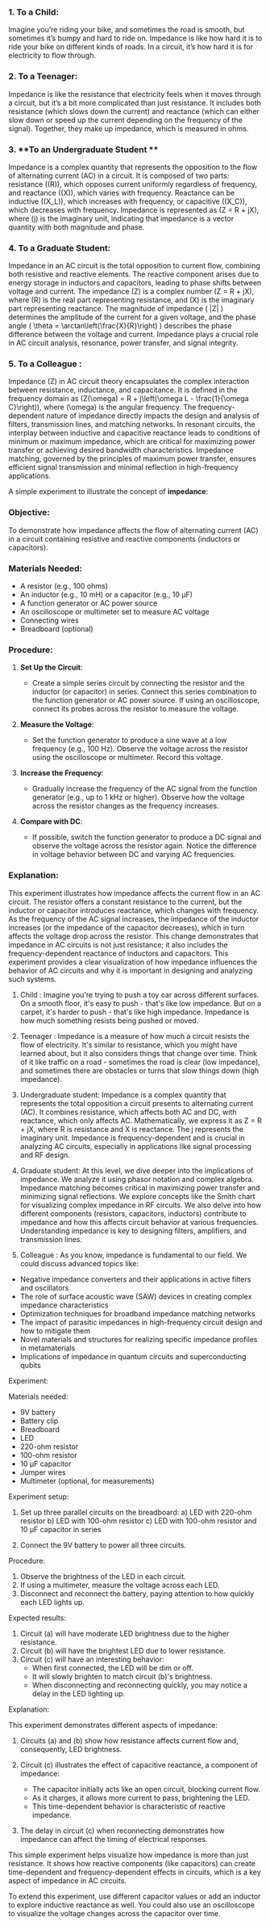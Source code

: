 
### 1. **To a Child:**
Imagine you’re riding your bike, and sometimes the road is smooth, but sometimes it’s bumpy and hard to ride on. Impedance is like how hard it is to ride your bike on different kinds of roads. In a circuit, it’s how hard it is for electricity to flow through.

### 2. **To a Teenager:**
Impedance is like the resistance that electricity feels when it moves through a circuit, but it’s a bit more complicated than just resistance. It includes both resistance (which slows down the current) and reactance (which can either slow down or speed up the current depending on the frequency of the signal). Together, they make up impedance, which is measured in ohms.

### 3. **To an Undergraduate Student **
Impedance is a complex quantity that represents the opposition to the flow of alternating current (AC) in a circuit. It is composed of two parts: resistance (\(R\)), which opposes current uniformly regardless of frequency, and reactance (\(X\)), which varies with frequency. Reactance can be inductive (\(X_L\)), which increases with frequency, or capacitive (\(X_C\)), which decreases with frequency. Impedance is represented as \(Z = R + jX\), where \(j\) is the imaginary unit, indicating that impedance is a vector quantity with both magnitude and phase.

### 4. **To a Graduate Student:**
Impedance in an AC circuit is the total opposition to current flow, combining both resistive and reactive elements. The reactive component arises due to energy storage in inductors and capacitors, leading to phase shifts between voltage and current. The impedance \(Z\) is a complex number \(Z = R + jX\), where \(R\) is the real part representing resistance, and \(X\) is the imaginary part representing reactance. The magnitude of impedance \( |Z| \) determines the amplitude of the current for a given voltage, and the phase angle \( \theta = \arctan\left(\frac{X}{R}\right) \) describes the phase difference between the voltage and current. Impedance plays a crucial role in AC circuit analysis,  resonance, power transfer, and signal integrity.

### 5. **To a Colleague :**
Impedance \(Z\) in AC circuit theory encapsulates the complex interaction between resistance, inductance, and capacitance. It is defined in the frequency domain as \(Z(\omega) = R + j\left(\omega L - \frac{1}{\omega C}\right)\), where \(\omega\) is the angular frequency. The frequency-dependent nature of impedance directly impacts the design and analysis of filters, transmission lines, and matching networks. In resonant circuits, the interplay between inductive and capacitive reactance leads to conditions of minimum or maximum impedance, which are critical for maximizing power transfer or achieving desired bandwidth characteristics. Impedance matching, governed by the principles of maximum power transfer, ensures efficient signal transmission and minimal reflection in high-frequency applications.

A simple experiment to illustrate the concept of **impedance**:

### Objective:
To demonstrate how impedance affects the flow of alternating current (AC) in a circuit containing resistive and reactive components (inductors or capacitors).

### Materials Needed:
- A resistor (e.g., 100 ohms)
- An inductor (e.g., 10 mH) or a capacitor (e.g., 10 µF)
- A function generator or AC power source
- An oscilloscope or multimeter set to measure AC voltage
- Connecting wires
- Breadboard (optional)

### Procedure:

1. **Set Up the Circuit**:
   - Create a simple series circuit by connecting the resistor and the inductor (or capacitor) in series. Connect this series combination to the function generator or AC power source. If using an oscilloscope, connect its probes across the resistor to measure the voltage.

2. **Measure the Voltage**:
   - Set the function generator to produce a sine wave at a low frequency (e.g., 100 Hz). Observe the voltage across the resistor using the oscilloscope or multimeter. Record this voltage.

3. **Increase the Frequency**:
   - Gradually increase the frequency of the AC signal from the function generator (e.g., up to 1 kHz or higher). Observe how the voltage across the resistor changes as the frequency increases.

4. **Compare with DC**:
   - If possible, switch the function generator to produce a DC signal and observe the voltage across the resistor again. Notice the difference in voltage behavior between DC and varying AC frequencies.

### Explanation:
This experiment illustrates how impedance affects the current flow in an AC circuit. The resistor offers a constant resistance to the current, but the inductor or capacitor introduces reactance, which changes with frequency. As the frequency of the AC signal increases, the impedance of the inductor increases (or the impedance of the capacitor decreases), which in turn affects the voltage drop across the resistor. This change demonstrates that impedance in AC circuits is not just resistance; it also includes the frequency-dependent reactance of inductors and capacitors. This experiment provides a clear visualization of how impedance influences the behavior of AC circuits and why it is important in designing and analyzing such systems.

1. Child :
Imagine you're trying to push a toy car across different surfaces. On a smooth floor, it's easy to push - that's like low impedance. But on a carpet, it's harder to push - that's like high impedance. Impedance is how much something resists being pushed or moved.

2. Teenager :
Impedance is a measure of how much a circuit resists the flow of electricity. It's similar to resistance, which you might have learned about, but it also considers things that change over time. Think of it like traffic on a road - sometimes the road is clear (low impedance), and sometimes there are obstacles or turns that slow things down (high impedance).

3. Undergraduate student:
Impedance is a complex quantity that represents the total opposition a circuit presents to alternating current (AC). It combines resistance, which affects both AC and DC, with reactance, which only affects AC. Mathematically, we express it as Z = R + jX, where R is resistance and X is reactance. The j represents the imaginary unit. Impedance is frequency-dependent and is crucial in analyzing AC circuits, especially in applications like signal processing and RF design.

4. Graduate student:
At this level, we dive deeper into the implications of impedance. We analyze it using phasor notation and complex algebra. Impedance matching becomes critical in maximizing power transfer and minimizing signal reflections. We explore concepts like the Smith chart for visualizing complex impedance in RF circuits. We also delve into how different components (resistors, capacitors, inductors) contribute to impedance and how this affects circuit behavior at various frequencies. Understanding impedance is key to designing filters, amplifiers, and transmission lines.

5. Colleague :
As you know, impedance is fundamental to our field. We could discuss advanced topics like:
- Negative impedance converters and their applications in active filters and oscillators
- The role of surface acoustic wave (SAW) devices in creating complex impedance characteristics
- Optimization techniques for broadband impedance matching networks
- The impact of parasitic impedances in high-frequency circuit design and how to mitigate them
- Novel materials and structures for realizing specific impedance profiles in metamaterials
- Implications of impedance in quantum circuits and superconducting qubits

Experiment:

Materials needed:
- 9V battery
- Battery clip
- Breadboard
- LED
- 220-ohm resistor
- 100-ohm resistor
- 10 µF capacitor
- Jumper wires
- Multimeter (optional, for measurements)

Experiment setup:

1. Set up three parallel circuits on the breadboard:
   a) LED with 220-ohm resistor
   b) LED with 100-ohm resistor
   c) LED with 100-ohm resistor and 10 µF capacitor in series

2. Connect the 9V battery to power all three circuits.

Procedure:

1. Observe the brightness of the LED in each circuit.
2. If using a multimeter, measure the voltage across each LED.
3. Disconnect and reconnect the battery, paying attention to how quickly each LED lights up.

Expected results:

1. Circuit (a) will have moderate LED brightness due to the higher resistance.
2. Circuit (b) will have the brightest LED due to lower resistance.
3. Circuit (c) will have an interesting behavior:
   - When first connected, the LED will be dim or off.
   - It will slowly brighten to match circuit (b)'s brightness.
   - When disconnecting and reconnecting quickly, you may notice a delay in the LED lighting up.

Explanation:

This experiment demonstrates different aspects of impedance:

1. Circuits (a) and (b) show how resistance affects current flow and, consequently, LED brightness.

2. Circuit (c) illustrates the effect of capacitive reactance, a component of impedance:
   - The capacitor initially acts like an open circuit, blocking current flow.
   - As it charges, it allows more current to pass, brightening the LED.
   - This time-dependent behavior is characteristic of reactive impedance.

3. The delay in circuit (c) when reconnecting demonstrates how impedance can affect the timing of electrical responses.

This simple experiment helps visualize how impedance is more than just resistance. It shows how reactive components (like capacitors) can create time-dependent and frequency-dependent effects in circuits, which is a key aspect of impedance in AC circuits.

To extend this experiment, use different capacitor values or add an inductor to explore inductive reactance as well. You could also use an oscilloscope to visualize the voltage changes across the capacitor over time.
